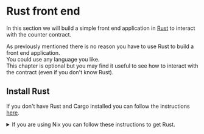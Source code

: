 # Rust front end
In this section we will build a simple front end application in [Rust](https://www.rust-lang.org/) to interact with the counter contract.

As previously mentioned there is no reason you have to use Rust to build a front end application. \
You could use any language you like. \
This chapter is optional but you may find it useful to see how to interact with the contract (even if you don't know Rust).

## Install Rust
If you don't have Rust and Cargo installed you can follow the instructions [here](https://www.rust-lang.org/tools/install).

<details>
<summary>If you are using Nix you can follow these instructions to get Rust.</summary>

If you are using `nix` you can simply run the following command to launch a dev shell with all the necessary tools installed:
```bash
nix develop todo-put-essential-integration-url
```

Or you can create your own `flake` using:
```bash
cd counter
nix flake init
```
Something like this should get you going:
```nix
# TODO add nix flake example
```
</details>